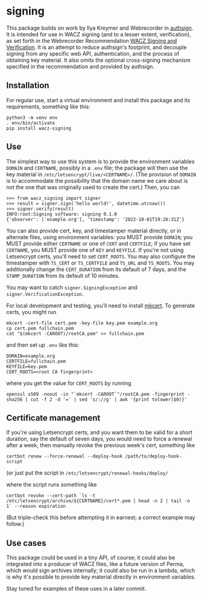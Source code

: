 signing
=======

This package builds on work by Ilya Kreymer and Webrecorder in
[authsign](https://github.com/webrecorder/authsign). It is intended
for use in WACZ signing (and to a lesser extent, verification), as set
forth in the Webrecorder Recommendation [WACZ Signing and
Verification](https://specs.webrecorder.net/wacz-auth/0.1.0/). It is
an attempt to reduce authsign's footprint, and decouple signing from
any specific web API, authentication, and the process of obtaining key
material. It also omits the optional cross-signing mechanism specified
in the recommendation and provided by authsign.

Installation
------------

For regular use, start a virtual environment and install this package
and its requirements, something like this:

```
python3 -m venv env
. env/bin/activate
pip install wacz-signing
```

Use
---

The simplest way to use this system is to provide the environment
variables `DOMAIN` and `CERTNAME`, possibly in a `.env` file; the
package will then use the key material in
`/etc/letsencrypt/live/<CERTNAME>/`. (The provision of `DOMAIN` is to
accommodate the possibility that the domain name we care about is not
the one that was originally used to create the cert.) Then, you can

```
>>> from wacz_signing import signer
>>> result = signer.sign('hello world!', datetime.utcnow())
>>> signer.verify(result)
INFO:root:Signing software: signing 0.1.0
{'observer': ['example.org'], 'timestamp': '2022-10-01T19:26:31Z'}
```

You can also provide cert, key, and timestamper material directly, or
in alternate files, using environment variables: you MUST provide
`DOMAIN`; you MUST provide either `CERTNAME` or one of `CERT` and
`CERTFILE`; if you have set `CERTNAME`, you MUST provide one of `KEY`
and `KEYFILE`. If you're not using Letsencrypt certs, you'll need to
set `CERT_ROOTS`. You may also configure the timestamper with `TS_CERT`
or `TS_CERTFILE` and `TS_URL` and `TS_ROOTS`. You may additionally
change the `CERT_DURATION` from its default of 7 days, and the
`STAMP_DURATION` from its default of 10 minutes.

You may want to catch `signer.SigningException` and
`signer.VerificationException`.

For local development and testing, you'll need to install
[mkcert](https://github.com/FiloSottile/mkcert). To generate certs,
you might run

```
mkcert -cert-file cert.pem -key-file key.pem example.org
cp cert.pem fullchain.pem
cat "$(mkcert -CAROOT)/rootCA.pem" >> fullchain.pem
```

and then set up `.env` like this:

```
DOMAIN=example.org
CERTFILE=fullchain.pem
KEYFILE=key.pem
CERT_ROOTS=<root CA fingerprint>
```

where you get the value for `CERT_ROOTS` by running

```
openssl x509 -noout -in "`mkcert -CAROOT`"/rootCA.pem -fingerprint -sha256 | cut -f 2 -d '=' | sed 's/://g' | awk '{print tolower($0)}'
```

Certificate management
----------------------

If you're using Letsencrypt certs, and you want them to be valid for a
short duration, say the default of seven days, you would need to force
a renewal after a week, then manually revoke the previous week's cert,
something like

```
certbot renew --force-renewal --deploy-hook /path/to/deploy-hook-script
```

(or just put the script in `/etc/letsencrypt/renewal-hooks/deploy/`

where the script runs something like

```
certbot revoke --cert-path `ls -t /etc/letsencrypt/archive/${CERTNAME}/cert*.pem | head -n 2 | tail -n 1` --reason expiration
```

(But triple-check this before attempting it in earnest; a correct
example may follow.)

Use cases
---------

This package could be used in a tiny API, of course; it could also be
integrated into a producer of WACZ files, like a future version of
Perma, which would sign archives internally; it could also be run in a
lambda, which is why it's possible to provide key material directly in
environment variables.

Stay tuned for examples of these uses in a later commit.
